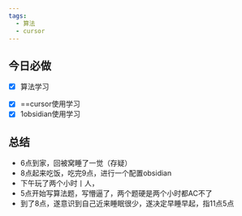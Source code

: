 ```yaml
---
tags:
  - 算法
  - cursor
---
```

## 今日必做
- [x] 算法学习
* [x] ==cursor使用学习
* [x] 1obsidian使用学习
## 总结
* 6点到家，回被窝睡了一觉（存疑）
* 8点起来吃饭，吃完9点，进行一个配置obsidian
* 下午玩了两个小时丨人，
* 5点开始写算法题，写懵逼了，两个题硬是两个小时都AC不了
* 到了8点，遂意识到自己近来睡眠很少，遂决定早睡早起，指11点5点